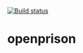 [![Build status](https://ci.appveyor.com/api/projects/status/dpqtasskvr7j62j3/branch/master?svg=true)](https://ci.appveyor.com/project/vladimirgamalian/openprison/branch/master)

# openprison